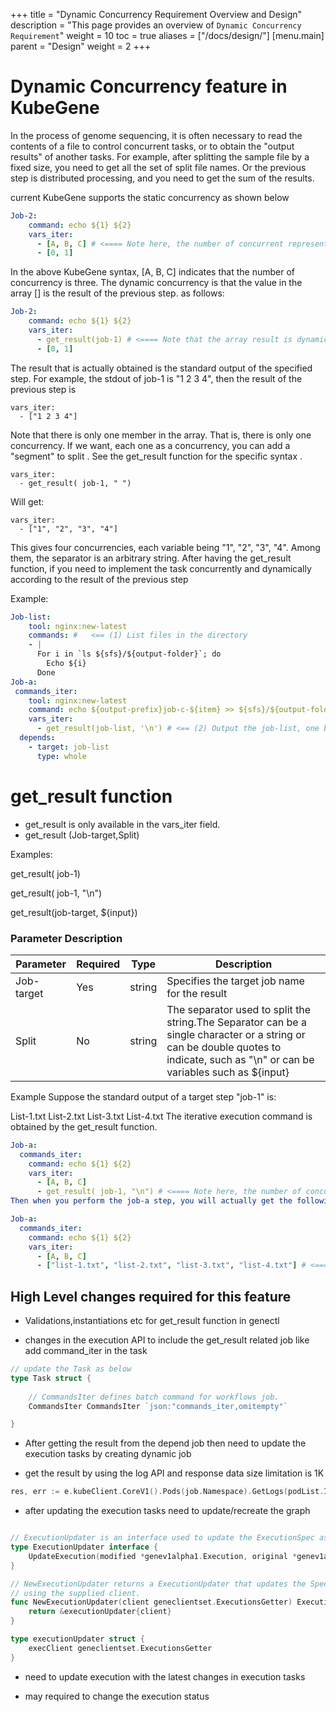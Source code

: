 +++
title = "Dynamic Concurrency Requirement Overview and Design"
description = "This page provides an overview of `Dynamic Concurrency Requirement`"
weight = 10
toc = true
aliases = ["/docs/design/"]
[menu.main]
  parent = "Design"
  weight = 2 
+++

# **Dynamic Concurrency feature in KubeGene**

In the process of genome sequencing, it is often necessary to read the contents of a file to control concurrent tasks, or to obtain the "output results" of another tasks. 
For example, after splitting the sample file by a fixed size, you need to get all the set of split file names. Or the previous step is distributed processing, and you need to get the sum of the results.


current KubeGene supports the static concurrency as shown below

```yaml
Job-2:
    command: echo ${1} ${2}
    vars_iter:
      - [A, B, C] # <==== Note here, the number of concurrent representations (range) for ${1}
      - [0, 1]

```
In the above KubeGene syntax, [A, B, C] indicates that the number of concurrency is three. The dynamic concurrency is that the value in the array [] is the result of the previous step. as follows:

```yaml
Job-2:
    command: echo ${1} ${2}
    vars_iter:
      - get_result(job-1) # <==== Note that the array result is dynamically "calculated" based on the stdout of the specified task(job-1).
      - [0, 1]

```

The result that is actually obtained is the standard output of the specified step.
For example, the stdout of job-1 is "1 2 3 4", then the result of the previous step is

    vars_iter:
      - ["1 2 3 4"]
Note that there is only one member in the array. That is, there is only one concurrency.
If we want, each one as a concurrency, you can add a "segment" to split . See the get_result function for the specific syntax .

    vars_iter:
      - get_result( job-1, " ")
Will get:

    vars_iter:
      - ["1", "2", "3", "4"] 
This gives four concurrencies, each variable being "1", "2", "3", "4". Among them, the separator is an arbitrary string.
After having the get_result function, if you need to implement the task concurrently and dynamically according to the result of the previous step



Example:

```yaml
Job-list:
    tool: nginx:new-latest
    commands: #   <== (1) List files in the directory
    - |
      For i in `ls ${sfs}/${output-folder}`; do
        Echo ${i}
      Done
Job-a:
 commands_iter:
    tool: nginx:new-latest
    command: echo ${output-prefix}job-c-${item} >> ${sfs}/${output-folder}/${1}; # <== (3) Iterative concurrency, replace variable $ {1}
    vars_iter:
      - get_result(job-list, '\n') # <== (2) Output the job-list, one by one, and split into concurrent arrays
  depends:
    - target: job-list
      type: whole

```


# **get_result  function** 

* get_result is only available in the vars_iter field.
* get_result (Job-target,Split)

Examples:

get_result( job-1)

get_result( job-1, "\n")  

get_result(job-target, ${input})


### Parameter Description

| Parameter           | Required |Type	  |	 Description                                                                                       |
|---------------------|----------|--------|--------------------------------------------------------------------------------------------------------|
| Job-target          | Yes      | string |	Specifies the target job name for the result   			                                   |
| Split               | No       | string |	The separator used to split the string.The Separator can be a single character or a string  or can be double quotes to indicate, such as "\n"  or can be variables such as ${input} |


Example
Suppose the standard output of a target step "job-1" is:

List-1.txt
List-2.txt
List-3.txt
List-4.txt
The iterative execution command is obtained by the get_result function.
```yaml
Job-a:
  commands_iter:
    command: echo ${1} ${2}
    vars_iter:
      - [A, B, C]
      - get_result( job-1, "\n") # <==== Note here, the number of concurrent representations (range) for ${2}
Then when you perform the job-a step, you will actually get the following results:

Job-a:
  commands_iter:
    command: echo ${1} ${2}
    vars_iter:
      - [A, B, C]
      - ["list-1.txt", "list-2.txt", "list-3.txt", "list-4.txt"] # <==== Note here, the concurrency of ${2} Quantity (range)
```

## High Level changes required for this feature


* Validations,instantiations etc for get_result  function in genectl 

* changes in the execution API to include the get_result related job like add command_iter in the task

``` go
// update the Task as below 
type Task struct {
	
	// CommandsIter defines batch command for workflows job.
	CommandsIter CommandsIter `json:"commands_iter,omitempty"`

}
 ```
* After getting the result from the depend job then need to update the  execution tasks by creating dynamic job 

* get the result by using the log API and response data size limitation is 1K

```go
res, err := e.kubeClient.CoreV1().Pods(job.Namespace).GetLogs(podList.Items[0].Name, nil).Param("limitBytes", SIZELIMIT).DoRaw() 
```

* after updating the  execution tasks need to update/recreate the graph

```go

// ExecutionUpdater is an interface used to update the ExecutionSpec associated with a Execution.
type ExecutionUpdater interface {
	UpdateExecution(modified *genev1alpha1.Execution, original *genev1alpha1.Execution) error
}

// NewExecutionUpdater returns a ExecutionUpdater that updates the Spec of a Execution,
// using the supplied client.
func NewExecutionUpdater(client geneclientset.ExecutionsGetter) ExecutionUpdater {
	return &executionUpdater{client}
}

type executionUpdater struct {
	execClient geneclientset.ExecutionsGetter
}
```

* need to update execution  with the latest changes in execution tasks

* may required to change the execution status
 
